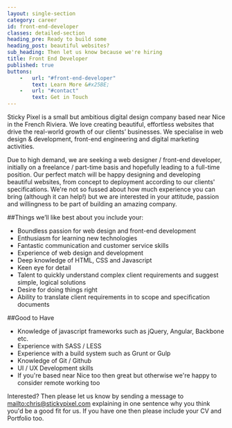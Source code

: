 ```yaml
---
layout: single-section
category: career
id: front-end-developer
classes: detailed-section
heading_pre: Ready to build some
heading_post: beautiful websites?
sub_heading: Then let us know because we're hiring
title: Front End Developer
published: true
buttons:
    -   url: "#front-end-developer"
        text: Learn More &#x25BE;
    -   url: "#contact"
        text: Get in Touch
---
```


Sticky Pixel is a small but ambitious digital design company based near Nice in the French Riviera. We love creating beautiful, effortless websites that drive the real-world growth of our clients’ businesses. We specialise in web design & development, front-end engineering and digital marketing activities.

Due to high demand, we are seeking a web designer / front-end developer, initially on a freelance / part-time basis and hopefully leading to a full-time position. Our perfect match will be happy designing and developing beautiful websites, from concept to deployment according to our clients' specifications. We're not so fussed about how much experience you can bring (although it can help!) but we are interested in your attitude, passion and willingness to be part of building an amazing company.

##Things we’ll like best about you include your:
* Boundless passion for web design and front-end development
* Enthusiasm for learning new technologies
* Fantastic communication and customer service skills
* Experience of web design and development
* Deep knowledge of HTML, CSS and Javascript
* Keen eye for detail
* Talent to quickly understand complex client requirements and suggest simple, logical solutions
* Desire for doing things right
* Ability to translate client requirements in to scope and specification documents

##Good to Have
* Knowledge of javascript frameworks such as jQuery, Angular, Backbone etc.
* Experience with SASS / LESS
* Experience with a build system such as Grunt or Gulp
* Knowledge of Git / Github
* UI / UX Development skills
* If you're based near Nice too then great but otherwise we're happy to consider remote working too

Interested? Then please let us know by sending a message to <mailto:chris@stickypixel.com> explaining in one sentence why you think you'd be a good fit for us. If you have one then please include your CV and Portfolio too.
